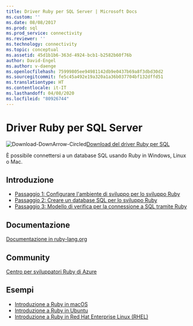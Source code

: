 ```yaml
---
title: Driver Ruby per SQL Server | Microsoft Docs
ms.custom: ''
ms.date: 08/08/2017
ms.prod: sql
ms.prod_service: connectivity
ms.reviewer: ''
ms.technology: connectivity
ms.topic: conceptual
ms.assetid: 45d1b1b6-363d-4924-bcb1-b2582b60f76b
author: David-Engel
ms.author: v-daenge
ms.openlocfilehash: 75999805ee94981142db9e0437b69a8f3dbd30d2
ms.sourcegitcommit: fe5c45a492e19a320a1a36b037704bf132dffd51
ms.translationtype: HT
ms.contentlocale: it-IT
ms.lasthandoff: 04/08/2020
ms.locfileid: "80926744"
---
```

# <a name="ruby-driver-for-sql-server"></a>Driver Ruby per SQL Server

![Download-DownArrow-Circled](../../ssms/media/download-icon.png)[Download del driver Ruby per SQL](../sql-connection-libraries.md#anchor-20-drivers-relational-access)

È possibile connettersi a un database SQL usando Ruby in Windows, Linux o Mac.   
  
## <a name="getting-started"></a>Introduzione  
* [Passaggio 1: Configurare l'ambiente di sviluppo per lo sviluppo Ruby](step-1-configure-development-environment-for-ruby-development.md)  
* [Passaggio 2: Creare un database SQL per lo sviluppo Ruby](step-2-create-a-sql-database-for-ruby-development.md)  
* [Passaggio 3: Modello di verifica per la connessione a SQL tramite Ruby](step-3-proof-of-concept-connecting-to-sql-using-ruby.md)  
  
## <a name="documentation"></a>Documentazione  
[Documentazione in ruby-lang.org](https://www.ruby-lang.org/en/documentation/)  
  
## <a name="community"></a>Community  
[Centro per sviluppatori Ruby di Azure](https://azure.microsoft.com/develop/ruby/)  
  
## <a name="samples"></a>Esempi
* [Introduzione a Ruby in macOS](https://www.microsoft.com/sql-server/developer-get-started/ruby/mac/)
* [Introduzione a Ruby in Ubuntu](https://www.microsoft.com/sql-server/developer-get-started/ruby/ubuntu/)
* [Introduzione a Ruby in Red Hat Enterprise Linux (RHEL)](https://www.microsoft.com/sql-server/developer-get-started/ruby/rhel/)
